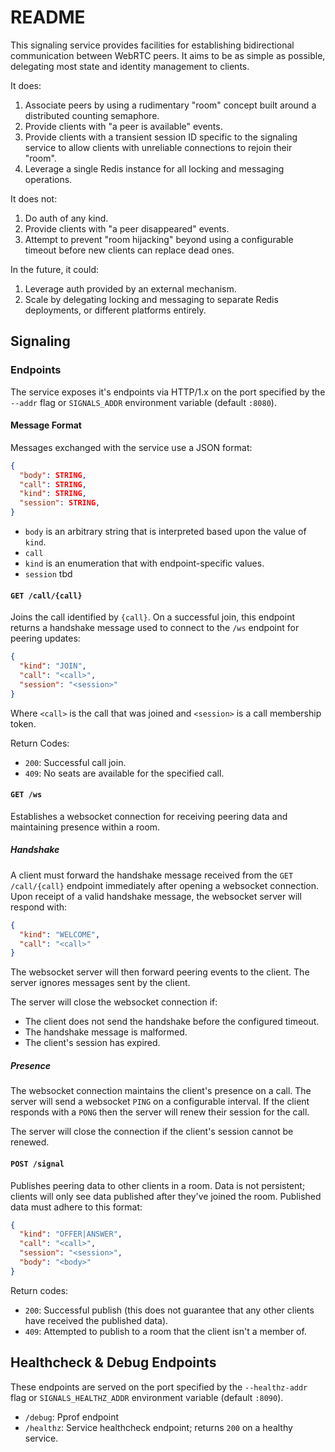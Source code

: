 # README

This signaling service provides facilities for establishing bidirectional communication between WebRTC peers. It aims to be as simple as possible, delegating most state and identity management to clients.

It does:
1. Associate peers by using a rudimentary "room" concept built around a distributed counting semaphore.
1. Provide clients with "a peer is available" events.
1. Provide clients with a transient session ID specific to the signaling service to allow clients with unreliable connections to rejoin their "room".
1. Leverage a single Redis instance for all locking and messaging operations.

It does not:
1. Do auth of any kind.
1. Provide clients with "a peer disappeared" events.
1. Attempt to prevent "room hijacking" beyond using a configurable timeout before new clients can replace dead ones.

In the future, it could:
1. Leverage auth provided by an external mechanism.
1. Scale by delegating locking and messaging to separate Redis deployments, or different platforms entirely.

## Signaling

### Endpoints

The service exposes it's endpoints via HTTP/1.x on the port specified by the `--addr` flag or `SIGNALS_ADDR` environment variable (default `:8080`).

#### Message Format

Messages exchanged with the service use a JSON format:

```json
{
  "body": STRING,
  "call": STRING,
  "kind": STRING,
  "session": STRING,
}
```

* `body` is an arbitrary string that is interpreted based upon the value of `kind`.
* `call` 
* `kind` is an enumeration that with endpoint-specific values.
* `session` tbd

#### `GET /call/{call}`

Joins the call identified by `{call}`. On a successful join, this endpoint returns a handshake message used to connect
to the `/ws` endpoint for peering updates:

```json
{
  "kind": "JOIN",
  "call": "<call>",
  "session": "<session>"
}
```

Where `<call>` is the call that was joined and `<session>` is a call membership token.

Return Codes:

* `200`: Successful call join.
* `409`: No seats are available for the specified call.

#### `GET /ws`

Establishes a websocket connection for receiving peering data and maintaining presence within a room.

##### Handshake

A client must forward the handshake message received from the `GET /call/{call}` endpoint immediately after opening a
websocket connection. Upon receipt of a valid handshake message, the websocket server will respond with:

```json
{
  "kind": "WELCOME",
  "call": "<call>"
}
```

The websocket server will then forward peering events to the client. The server ignores messages sent by the client.

The server will close the websocket connection if:

* The client does not send the handshake before the configured timeout.
* The handshake message is malformed.
* The client's session has expired.

##### Presence

The websocket connection maintains the client's presence on a call. The server will send a websocket `PING` on a
configurable interval. If the client responds with a `PONG` then the server will renew their session for the call.

The server will close the connection if the client's session cannot be renewed.

#### `POST /signal`

Publishes peering data to other clients in a room. Data is not persistent; clients will only see data published after 
they've joined the room. Published data must adhere to this format:

```json
{
  "kind": "OFFER|ANSWER",
  "call": "<call>",
  "session": "<session>",
  "body": "<body>"
}
```

Return codes:

* `200`: Successful publish (this does not guarantee that any other clients have received the published data).
* `409`: Attempted to publish to a room that the client isn't a member of.

## Healthcheck & Debug Endpoints

These endpoints are served on the port specified by the `--healthz-addr` flag or `SIGNALS_HEALTHZ_ADDR` environment variable (default `:8090`).

* `/debug`: Pprof endpoint
* `/healthz`: Service healthcheck endpoint; returns `200` on a healthy service.
